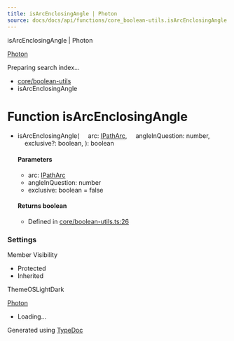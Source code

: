 ```yaml
---
title: isArcEnclosingAngle | Photon
source: docs/docs/api/functions/core_boolean-utils.isArcEnclosingAngle.html
---
```


isArcEnclosingAngle | Photon

[Photon](../index.html)




Preparing search index...

* [core/boolean-utils](../modules/core_boolean-utils.html)
* isArcEnclosingAngle

# Function isArcEnclosingAngle

* isArcEnclosingAngle(
      arc: [IPathArc](../interfaces/core_schema.IPathArc.html),
      angleInQuestion: number,
      exclusive?: boolean,
  ): boolean

  #### Parameters

  + arc: [IPathArc](../interfaces/core_schema.IPathArc.html)
  + angleInQuestion: number
  + exclusive: boolean = false

  #### Returns boolean

  + Defined in [core/boolean-utils.ts:26](https://github.com/mwhite454/photon/blob/main/packages/photon/src/core/boolean-utils.ts#L26)

### Settings

Member Visibility

* Protected
* Inherited

ThemeOSLightDark

[Photon](../index.html)

* Loading...

Generated using [TypeDoc](https://typedoc.org/)
